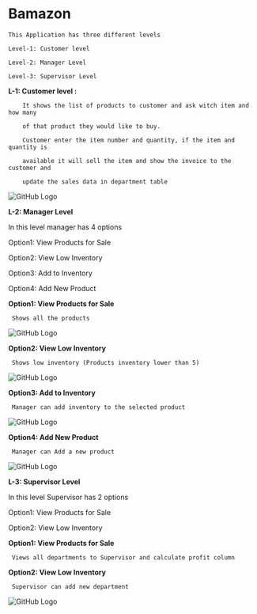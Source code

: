 # Bamazon

	This Application has three different levels

	Level-1: Customer level

	Level-2: Manager Level

	Level-3: Supervisor Level



**L-1: Customer level :**

		It shows the list of products to customer and ask witch item and how many 

		of that product they would like to buy.

		Customer enter the item number and quantity, if the item and quantity is 

		available it will sell the item and show the invoice to the customer and 

		update the sales data in department table


![GitHub Logo](/images/customerBuy.png)


**L-2: Manager Level**

In this level manager has 4 options 

Option1: View Products for Sale

Option2: View Low Inventory

Option3: Add to Inventory

Option4: Add New Product


**Option1: View Products for Sale**

	 Shows all the products


![GitHub Logo](/images/managerview.png)


**Option2: View Low Inventory**

	 Shows low inventory (Products inventory lower than 5)


![GitHub Logo](/images/manager_low_invntory_view.png)


**Option3: Add to Inventory**

	 Manager can add inventory to the selected product


![GitHub Logo](/images/manager_add_inventory.png)


**Option4: Add New Product**

	 Manager can Add a new product 


![GitHub Logo](/images/manager_add_product.png)



**L-3: Supervisor Level**

In this level Supervisor has 2 options 

Option1: View Products for Sale

Option2: View Low Inventory

	


**Option1: View Products for Sale**
	
	 Views all departments to Supervisor and calculate profit column
	

<!-- 	![GitHub Logo](/images/supervisor_add_dept.png) -->

	
**Option2: View Low Inventory**

	 Supervisor can add new department 
	

![GitHub Logo](/images/supervisor_add_dept.png)












